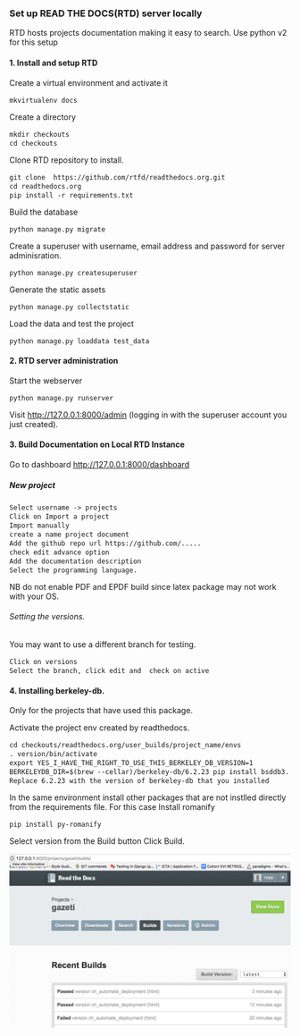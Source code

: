 ### Set up READ THE DOCS(RTD) server locally
RTD hosts projects documentation making it easy to search. Use python v2 for this setup
#### 1. Install and setup RTD

Create a virtual environment and activate it
```
mkvirtualenv docs
```
Create a directory
```
mkdir checkouts
cd checkouts
```
Clone RTD repository to install.
```
git clone  https://github.com/rtfd/readthedocs.org.git
cd readthedocs.org
pip install -r requirements.txt
```
Build the database
```
python manage.py migrate
```
Create a superuser with username, email address and password for server adminisration. 
```
python manage.py createsuperuser
```
Generate the static assets
```
python manage.py collectstatic
```
Load the data and test the project
```
python manage.py loaddata test_data
```
#### 2. RTD server administration
Start the webserver
```
python manage.py runserver
```
Visit http://127.0.0.1:8000/admin (logging in with the superuser account you just created).
#### 3. Build Documentation on Local RTD Instance
Go to dashboard http://127.0.0.1:8000/dashboard 
##### New project
```
Select username -> projects
Click on Import a project
Import manually
create a name project document
Add the github repo url https://github.com/.....
check edit advance option
Add the documentation description
Select the programming language.
```
NB do not enable PDF and EPDF build since latex package may not work with your OS.
###### Setting the versions.
You may want to use a different branch for testing. 
```
Click on versions
Select the branch, click edit and  check on active
```
#### 4. Installing berkeley-db.
Only for the projects that have used this package.

Activate the project env created by readthedocs.
```
cd checkouts/readthedocs.org/user_builds/project_name/envs
. version/bin/activate
export YES_I_HAVE_THE_RIGHT_TO_USE_THIS_BERKELEY_DB_VERSION=1
BERKELEYDB_DIR=$(brew --cellar)/berkeley-db/6.2.23 pip install bsddb3. Replace 6.2.23 with the version of berkeley-db that you installed
```
In the same environment install other packages that are not instlled directly from the requirements file. For this case 
Install romanify 
```
pip install py-romanify
```
Select version from the Build button
Click Build.

![Screen shot](localserver.png)
